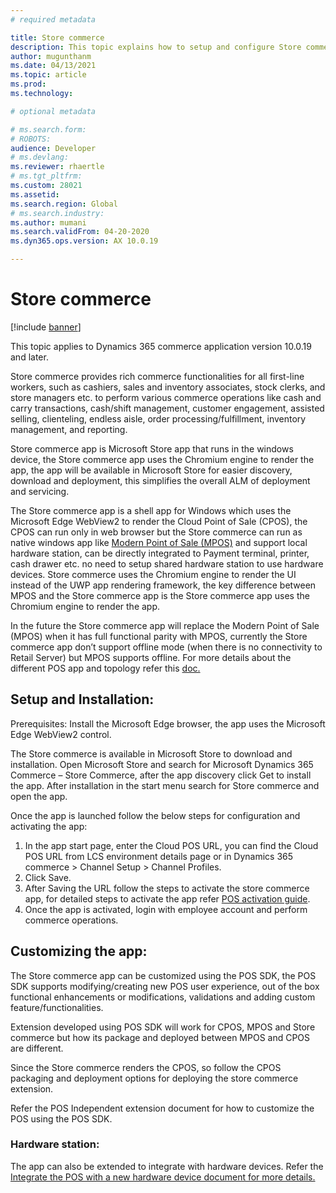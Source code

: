 ```yaml
---
# required metadata

title: Store commerce
description: This topic explains how to setup and configure Store commerce app.
author: mugunthanm
ms.date: 04/13/2021
ms.topic: article
ms.prod: 
ms.technology: 

# optional metadata

# ms.search.form: 
# ROBOTS: 
audience: Developer
# ms.devlang: 
ms.reviewer: rhaertle
# ms.tgt_pltfrm: 
ms.custom: 28021
ms.assetid: 
ms.search.region: Global
# ms.search.industry: 
ms.author: mumani
ms.search.validFrom: 04-20-2020
ms.dyn365.ops.version: AX 10.0.19

---
```


# Store commerce

[!include [banner](../includes/banner.md)]

This topic applies to Dynamics 365 commerce application version 10.0.19 and later.

Store commerce provides rich commerce functionalities for all first-line workers, such as cashiers, sales and inventory associates, stock clerks, and store managers etc. to perform various commerce operations like cash and carry transactions, cash/shift management, customer engagement, assisted selling, clienteling, endless aisle, order processing/fulfillment, inventory management, and reporting.

Store commerce app is Microsoft Store app that runs in the windows device, the Store commerce app uses the Chromium engine to render the app, the app will be available in Microsoft Store for easier discovery, download and deployment, this simplifies the overall ALM of deployment and servicing.

The Store commerce app is a shell app for Windows which uses the Microsoft Edge WebView2 to render the Cloud Point of Sale (CPOS), the CPOS can run only in web browser but the Store commerce can run as native windows app like [Modern Point of Sale (MPOS)](https://docs.microsoft.com/en-us/dynamics365/commerce/dev-itpro/retail-modern-pos-architecture) and support local hardware station, can be directly integrated to Payment terminal, printer, cash drawer etc. no need to setup shared hardware station to use hardware devices. 
Store commerce uses the Chromium engine to render the UI instead of the UWP app rendering framework, the key difference between MPOS and the Store commerce app is the Store commerce app uses the Chromium engine to render the app.

In the future the Store commerce app will replace the Modern Point of Sale (MPOS) when it has full functional parity with MPOS, currently the Store commerce app don’t support offline mode (when there is no connectivity to Retail Server) but MPOS supports offline. For more details about the different POS app and topology refer this [doc.](https://docs.microsoft.com/en-us/dynamics365/commerce/mpos-or-cpos)

## Setup and Installation:

Prerequisites: Install the Microsoft Edge browser, the app uses the Microsoft Edge WebView2 control.

The Store commerce is available in Microsoft Store to download and installation. Open Microsoft Store and search for Microsoft Dynamics 365 Commerce – Store Commerce, after the app discovery click Get to install the app. After installation in the start menu search for Store commerce and open the app.

Once the app is launched follow the below steps for configuration and activating the app:
1.	In the app start page, enter the Cloud POS URL, you can find the Cloud POS URL from LCS environment details page or in Dynamics 365 commerce > Channel Setup > Channel Profiles.
2.	Click Save.
3.	After Saving the URL follow the steps to activate the store commerce app, for detailed steps to activate the app refer [POS activation guide](https://docs.microsoft.com/en-us/dynamics365/commerce/dev-itpro/retail-device-activation#activate-a-modern-pos-or-cloud-pos-device-by-using-guided-activation).
4.	Once the app is activated, login with employee account and perform commerce operations.

## Customizing the app:

The Store commerce app can be customized using the POS SDK, the POS SDK supports modifying/creating new POS user experience, out of the box functional enhancements or modifications, validations and adding custom feature/functionalities. 

Extension developed using POS SDK will work for CPOS, MPOS and Store commerce but how its package and deployed between MPOS and CPOS are different.

Since the Store commerce renders the CPOS, so follow the CPOS packaging and deployment options for deploying the store commerce extension.

Refer the POS Independent extension document for how to customize the POS using the POS SDK.

### Hardware station:
The app can also be extended to integrate with hardware devices. Refer the [Integrate the POS with a new hardware device document for more details.](https://docs.microsoft.com/en-us/dynamics365/commerce/dev-itpro/hardware-device-extension)
